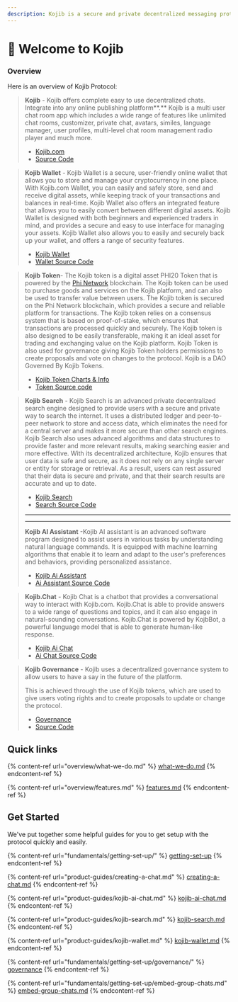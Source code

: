 ```yaml
---
description: Kojib is a secure and private decentralized messaging protocol.
---
```


# 👋 Welcome to Kojib

### Overview

Here is an overview of Kojib Protocol:

> **Kojib** - Kojib offers complete easy to use decentralized chats. Integrate into any online publishing platform**.** Kojib is a multi user chat room app which includes a wide range of features like unlimited chat rooms, customizer, private chat, avatars, similes, language manager, user profiles, multi-level chat room management radio player and much more.
>
> * [Kojib.com](https://kojib.com)
> * [Source Code](https://github.com/kojibchat/kojib)

> **Kojib Wallet** - Kojib Wallet is a secure, user-friendly online wallet that allows you to store and manage your cryptocurrency in one place. With Kojib.com Wallet, you can easily and safely store, send and receive digital assets, while keeping track of your transactions and balances in real-time. Kojib Wallet also offers an integrated feature that allows you to easily convert between different digital assets. Kojib Wallet is designed with both beginners and experienced traders in mind, and provides a secure and easy to use interface for managing your assets. Kojib Wallet also allows you to easily and securely back up your wallet, and offers a range of security features.&#x20;
>
> * [Kojib Wallet](https://wallet.kojib.com)
> * [Wallet Source Code](https://github.com/kojibchat/kojibwallet)

> **Kojib Token**- The Kojib token is a digital asset PHI20 Token that is powered by the [Phi Network](https://phi.network) blockchain. The Kojib token can be used to purchase goods and services on the Kojib platform, and can also be used to transfer value between users. The Kojib token is secured on the Phi Network blockchain, which provides a secure and reliable platform for transactions. The Kojib token relies on a consensus system that is based on proof-of-stake, which ensures that transactions are processed quickly and securely. The Kojib token is also designed to be easily transferable, making it an ideal asset for trading and exchanging value on the Kojib platform. Kojib Token is also used for governance giving Kojib Token holders permissions to create proposals and vote on changes to the protocol. Kojib is a DAO Governed By Kojib Tokens.&#x20;
>
> * [Kojib Token Charts & Info](https://app.phi.exchange/info/token/0x1e3c681cef5ee05112187f61d21401310f8eba21)
> * [Token Source code ](https://github.com/kojibchat/kojibtoken)

> **Kojib Search** - Kojib Search is an advanced private decentralized search engine designed to provide users with a secure and private way to search the internet. It uses a distributed ledger and peer-to-peer network to store and access data, which eliminates the need for a central server and makes it more secure than other search engines. Kojib Search also uses advanced algorithms and data structures to provide faster and more relevant results, making searching easier and more effective. With its decentralized architecture, Kojib ensures that user data is safe and secure, as it does not rely on any single server or entity for storage or retrieval. As a result, users can rest assured that their data is secure and private, and that their search results are accurate and up to date.
>
> * [Kojib Search](https://search.kojib.com)
> * [Search Source Code](https://github.com/kojibchat/search)
>
> ****
>
> ****
>
> **Kojib AI Assistant** -Kojib AI assistant is an advanced software program designed to assist users in various tasks by understanding natural language commands. It is equipped with machine learning algorithms that enable it to learn and adapt to the user's preferences and behaviors, providing personalized assistance.&#x20;
>
> * [Kojib Ai Assistant](https://ai.kojib.com)
> * [Ai Assistant Source Code](https://github.com/kojibchat/ai)

> **Kojib.Chat** - Kojib Chat is a chatbot that provides a conversational way to interact with Kojib.com. Kojib.Chat is able to provide answers to a wide range of questions and topics, and it can also engage in natural-sounding conversations. Kojib.Chat is powered by KojbBot, a powerful language model that is able to generate human-like response.
>
> * [Kojib Ai Chat](https://kojib.chat)
> * [Ai Chat Source Code](https://github.com/kojibchat/ai)

> **Kojib Governance** - Kojib uses a decentralized governance system to allow users to have a say in the future of the platform.&#x20;
>
> This is achieved through the use of Kojib tokens, which are used to give users voting rights and to create proposals to update or change the protocol.&#x20;
>
> * [Governance](https://docs.kojib.com/kojib-docs/fundamentals/getting-set-up/governance)
> * [Source Code](https://github.com/kojibchat/snapshot-spaces)

## Quick links

{% content-ref url="overview/what-we-do.md" %}
[what-we-do.md](overview/what-we-do.md)
{% endcontent-ref %}

{% content-ref url="overview/features.md" %}
[features.md](overview/features.md)
{% endcontent-ref %}

## Get Started

We've put together some helpful guides for you to get setup with the protocol quickly and easily.

{% content-ref url="fundamentals/getting-set-up/" %}
[getting-set-up](fundamentals/getting-set-up/)
{% endcontent-ref %}

{% content-ref url="product-guides/creating-a-chat.md" %}
[creating-a-chat.md](product-guides/creating-a-chat.md)
{% endcontent-ref %}

{% content-ref url="product-guides/kojib-ai-chat.md" %}
[kojib-ai-chat.md](product-guides/kojib-ai-chat.md)
{% endcontent-ref %}

{% content-ref url="product-guides/kojib-search.md" %}
[kojib-search.md](product-guides/kojib-search.md)
{% endcontent-ref %}

{% content-ref url="product-guides/kojib-wallet.md" %}
[kojib-wallet.md](product-guides/kojib-wallet.md)
{% endcontent-ref %}

{% content-ref url="fundamentals/getting-set-up/governance/" %}
[governance](fundamentals/getting-set-up/governance/)
{% endcontent-ref %}

{% content-ref url="fundamentals/getting-set-up/embed-group-chats.md" %}
[embed-group-chats.md](fundamentals/getting-set-up/embed-group-chats.md)
{% endcontent-ref %}

